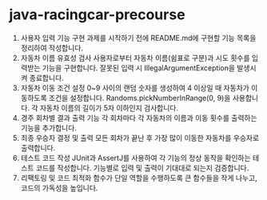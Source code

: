 # java-racingcar-precourse

1. 사용자 입력 기능 구현
과제를 시작하기 전에 README.md에 구현할 기능 목록을 정리하여 작성합니다.
2. 자동차 이름 유효성 검사
사용자로부터 자동차 이름(쉼표로 구분)과 시도 횟수를 입력받는 기능을 구현합니다. 잘못된 입력 시 IllegalArgumentException을 발생시켜 종료합니다.
3. 자동차 이동 조건 설정
0~9 사이의 랜덤 숫자를 생성하여 4 이상일 때 자동차가 이동하도록 조건을 설정합니다. Randoms.pickNumberInRange(0, 9)을 사용합니다.
각 자동차 이름의 길이가 5자 이하인지 검사합니다.
4. 경주 회차별 결과 출력 기능
각 회차마다 각 자동차의 이름과 이동 횟수를 출력하는 기능을 추가합니다.
5. 최종 우승자 결정 및 출력
모든 회차가 끝난 후 가장 많이 이동한 자동차를 우승자로 출력합니다.
6. 테스트 코드 작성
JUnit과 AssertJ를 사용하여 각 기능의 정상 동작을 확인하는 테스트 코드를 작성합니다. 기능별로 입력 및 출력이 기대대로 되는지 검증합니다.
7. 리팩토링 및 코드 최적화
함수가 단일 역할을 수행하도록 큰 함수들을 작게 나누고, 코드의 가독성을 높입니다.
